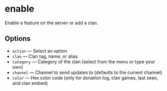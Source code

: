 # enable

Enable a feature on the server or add a clan.

## Options

* `action` — Select an option
* `clan` — Clan tag, name, or alias
* `category` — Category of the clan (select from the menu or type your own)
* `channel` — Channel to send updates to (defaults to the current channel)
* `color` — Hex color code (only for donation log, clan games, last seen, and clan embed)
